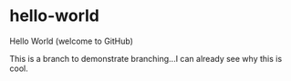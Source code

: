 # hello-world
Hello World (welcome to GitHub)

This is a branch to demonstrate branching...I can already see why this is cool.

